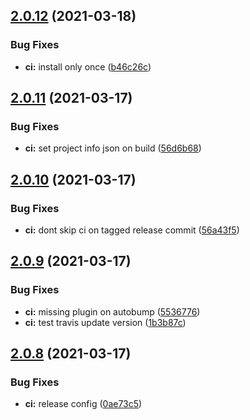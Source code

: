 ## [2.0.12](https://github.com/super-reality/super-reality-client/compare/v2.0.11...v2.0.12) (2021-03-18)


### Bug Fixes

* **ci:** install only once ([b46c26c](https://github.com/super-reality/super-reality-client/commit/b46c26c6fa279b270bdc18a1300a56dfd5e1e325))

## [2.0.11](https://github.com/super-reality/super-reality-client/compare/v2.0.10...v2.0.11) (2021-03-17)


### Bug Fixes

* **ci:** set project info json on build ([56d6b68](https://github.com/super-reality/super-reality-client/commit/56d6b6884e545767511aef5d8542d58d143cd320))

## [2.0.10](https://github.com/super-reality/super-reality-client/compare/v2.0.9...v2.0.10) (2021-03-17)


### Bug Fixes

* **ci:** dont skip ci on tagged release commit ([56a43f5](https://github.com/super-reality/super-reality-client/commit/56a43f5f39fe65ceb51b335679eef819626cb064))

## [2.0.9](https://github.com/super-reality/super-reality-client/compare/v2.0.8...v2.0.9) (2021-03-17)


### Bug Fixes

* **ci:** missing plugin on autobump ([5536776](https://github.com/super-reality/super-reality-client/commit/5536776b25f16de071fb82dac9f6c53e4625e16b))
* **ci:** test travis update version ([1b3b87c](https://github.com/super-reality/super-reality-client/commit/1b3b87c71ffaaaeaa9aa4a87199989c15d5bc722))

## [2.0.8](https://github.com/super-reality/super-reality-client/compare/v2.0.7...v2.0.8) (2021-03-17)


### Bug Fixes

* **ci:** release config ([0ae73c5](https://github.com/super-reality/super-reality-client/commit/0ae73c5f170aca8bf345db41777f29d790a9c356))
